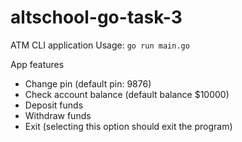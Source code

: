 # altschool-go-task-3
ATM CLI application 
Usage: `go run main.go`

App features 
* Change pin (default pin: 9876) 
* Check account balance (default balance $10000) 
* Deposit funds
* Withdraw funds  
* Exit (selecting this option should exit the program) 


